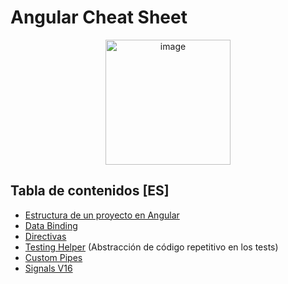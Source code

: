 # Angular Cheat Sheet

<p align="center">
  <img src="https://github.com/nicovillamonte/code-cheat-sheet/assets/64659720/9da861be-d375-47e5-ae90-297d7dd0afcb" alt="image" height="200">
</p>

## Tabla de contenidos [ES]
- [Estructura de un proyecto en Angular](https://github.com/nicovillamonte/code-cheat-sheet/blob/main/Angular/ES/Estructura%20de%20un%20proyecto%20Angular.md)
- [Data Binding](https://github.com/nicovillamonte/code-cheat-sheet/blob/main/Angular/ES/Data%20Binding.md)
- [Directivas](https://github.com/nicovillamonte/code-cheat-sheet/blob/main/Angular/ES/Directivas%20Angular.md)
- [Testing Helper](https://github.com/nicovillamonte/code-cheat-sheet/blob/main/Angular/ES/Testing%20Helper.md) (Abstracción de código repetitivo en los tests)
- [Custom Pipes](https://github.com/nicovillamonte/code-cheat-sheet/blob/main/Angular/ES/Custom%20Pipes.md)
- [Signals V16](https://github.com/nicovillamonte/code-cheat-sheet/blob/main/Angular/ES/Signals.md)
